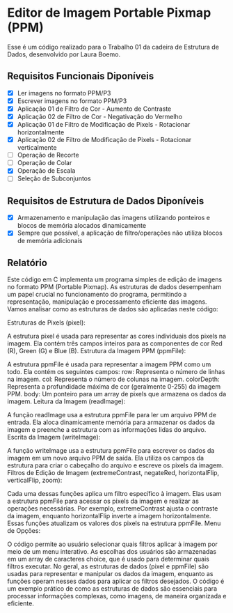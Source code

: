 # Editor de Imagem Portable Pixmap (PPM)

Esse é um código realizado para o Trabalho 01 da cadeira de Estrutura de Dados, desenvolvido por Laura Boemo.

## Requisitos Funcionais Diponíveis

- [x] Ler imagens no formato PPM/P3
- [x] Escrever imagens no formato PPM/P3
- [x] Aplicação 01 de Filtro de Cor - Aumento de Contraste
- [x] Aplicação 02 de Filtro de Cor - Negativação do Vermelho 
- [x] Aplicação 01 de Filtro de Modificação de Pixels - Rotacionar horizontalmente
- [x] Aplicação 02 de Filtro de Modificação de Pixels - Rotacionar verticalmente
- [ ] Operação de Recorte
- [ ] Operação de Colar
- [x] Operação de Escala
- [ ] Seleção de Subconjuntos

## Requisitos de Estrutura de Dados Diponíveis

- [x] Armazenamento e manipulação das imagens utilizando ponteiros e blocos de memória alocados dinamicamente
- [x] Sempre que possível, a aplicação de filtro/operações não utiliza blocos de memória adicionais

## Relatório

Este código em C implementa um programa simples de edição de imagens no formato PPM (Portable Pixmap). As estruturas de dados desempenham um papel crucial no funcionamento do programa, permitindo a representação, manipulação e processamento eficiente das imagens. Vamos analisar como as estruturas de dados são aplicadas neste código:

Estruturas de Pixels (pixel):

A estrutura pixel é usada para representar as cores individuais dos pixels na imagem. Ela contém três campos inteiros para as componentes de cor Red (R), Green (G) e Blue (B).
Estrutura da Imagem PPM (ppmFile):

A estrutura ppmFile é usada para representar a imagem PPM como um todo. Ela contém os seguintes campos:
row: Representa o número de linhas na imagem.
col: Representa o número de colunas na imagem.
colorDepth: Representa a profundidade máxima de cor (geralmente 0-255) da imagem PPM.
body: Um ponteiro para um array de pixels que armazena os dados da imagem.
Leitura da Imagem (readImage):

A função readImage usa a estrutura ppmFile para ler um arquivo PPM de entrada. Ela aloca dinamicamente memória para armazenar os dados da imagem e preenche a estrutura com as informações lidas do arquivo.
Escrita da Imagem (writeImage):

A função writeImage usa a estrutura ppmFile para escrever os dados da imagem em um novo arquivo PPM de saída. Ela utiliza os campos da estrutura para criar o cabeçalho do arquivo e escreve os pixels da imagem.
Filtros de Edição de Imagem (extremeContrast, negateRed, horizontalFlip, verticalFlip, zoom):

Cada uma dessas funções aplica um filtro específico à imagem. Elas usam a estrutura ppmFile para acessar os pixels da imagem e realizar as operações necessárias. Por exemplo, extremeContrast ajusta o contraste da imagem, enquanto horizontalFlip inverte a imagem horizontalmente. Essas funções atualizam os valores dos pixels na estrutura ppmFile.
Menu de Opções:

O código permite ao usuário selecionar quais filtros aplicar à imagem por meio de um menu interativo. As escolhas dos usuários são armazenadas em um array de caracteres choice, que é usado para determinar quais filtros executar.
No geral, as estruturas de dados (pixel e ppmFile) são usadas para representar e manipular os dados da imagem, enquanto as funções operam nesses dados para aplicar os filtros desejados. O código é um exemplo prático de como as estruturas de dados são essenciais para processar informações complexas, como imagens, de maneira organizada e eficiente.